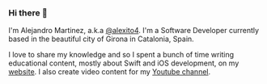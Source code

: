 ### Hi there 👋

I'm Alejandro Martinez, a.k.a [@alexito4](https://twitter.com/alexito4). I'm a Software Developer currently based in the beautiful city of Girona in Catalonia, Spain. 

I love to share my knowledge and so I spent a bunch of time writing educational content, mostly about Swift and iOS development, on my [website](https://alejandromp.com). I also create video content for my [Youtube channel](https://www.youtube.com/channel/UCfiBFlVY8s-tmJGDMNCd26w).

<!--
**alexito4/alexito4** is a ✨ _special_ ✨ repository because its `README.md` (this file) appears on your GitHub profile.

Here are some ideas to get you started:

- 🔭 I’m currently working on ...
- 🌱 I’m currently learning ...
- 👯 I’m looking to collaborate on ...
- 🤔 I’m looking for help with ...
- 💬 Ask me about ...
- 📫 How to reach me: ...
- 😄 Pronouns: ...
- ⚡ Fun fact: ...
-->
